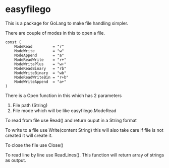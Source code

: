 # easyfilego
This is a package for GoLang to make file handling simpler.

There are couple of modes in this to open a file.

```
const (
    ModeRead         = "r"
    ModeWrite        = "w"
    ModeAppend       = "a"
    ModeReadWrite    = "r+"
    ModeWritePlus    = "w+"
    ModeReadBinary   = "rb"
    ModeWriteBinary  = "wb"
    ModeReadWriteBin = "r+b"
    ModeWriteAppend  = "a+"
)
```
There is a Open function in this which has 2 parameters
1. File path (String)
2. File mode which will be like easyfilego.ModeRead

To read from file use Read() and return ouput in a String format

To write to a file use Write(content String)
this will also take care if file is not created it will create it.

To close the file use Close()

To read line by line use ReadLines(). This function will return array of strings as output.
